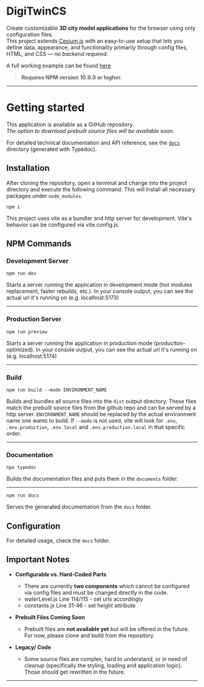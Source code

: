 # DigiTwinCS

Create customizable **3D city model applications** for the browser using only configuration files.  
This project extends [Cesium.js](https://github.com/CesiumGS/cesium) with an easy-to-use setup that lets you define data, appearance, and functionality primarily through config files, HTML, and CSS — _no backend required_.

A full working example can be found [here](https://geo.gelsenkirchen.de/3dstadtmodell/standardmodell/index.html)

> **Requires NPM version 10.9.0 or higher.**

---

# Getting started

This application is available as a GitHub repository.  
_The option to download prebuilt source files will be available soon._

For detailed technical documentation and API reference, see the [`docs`](./docs/) directory (generated with Typedoc).

## Installation

After cloning the repository, open a terminal and change into the project directory and execute the following command. This will install all necessary packages under `node_modules`.

```
npm i
```

This project uses vite as a bundler and http server for development. Vite's behavior can be configured via vite.config.js.

## NPM Commands

### Development Server

```
npm run dev
```

Starts a server running the application in development mode (hot modules replacement, faster rebuilds, etc.). In your console output, you can see the actual url it's running on (e.g. localhost:5173)

---

### Production Server

```
npm run preview
```

Starts a server running the application in production mode (produciton-optimized). In your console output, you can see the actual url it's running on (e.g. localhost:5174)

---

### Build

```
npm run build --mode ENVIRONMENT_NAME
```

Builds and bundles all source files into the `dist` output directory. These files match the prebuilt source files from the github repo and can be served by a http server. `ENVIRONMENT_NAME` should be replaced by the actual environment name one wants to build. If `--mode` is not used, vite will look for `.env`, `.env.production`, `.env.local` and `.env.production.local` in that specific order.

---

### Documentation

```
npx typedoc
```

Builds the documentation files and puts them in the `documents` folder.

---

```
npm run docs
```

Serves the generated documentation from the `docs` folder.

## Configuration

For detailed usage, check the `docs` folder.

## Important Notes

- **Configurable vs. Hard-Coded Parts**

    - There are currently **two components** which cannot be configured via config files and must be changed directly in the code.
    - waterLevel.js Line 114/115 - set urls accordingly
    - constants.js Line 31-46 - set height attribute

- **Prebuilt Files Coming Soon**

    - Prebuilt files are **not available yet** but will be offered in the future.  
      For now, please clone and build from the repository.

- **Legacy/ Code**

    - Some source files are complex, hard to understand, or in need of cleanup (specifically the styling, loading and application logic). Those should get rewritten in the future.

---
